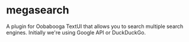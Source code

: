 # megasearch
A plugin for Oobabooga TextUI that allows you to search multiple search engines. Initially we're using Google API or DuckDuckGo. 
